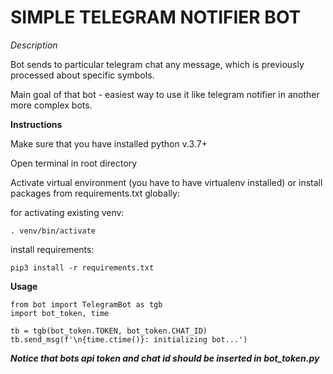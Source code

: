 # SIMPLE TELEGRAM NOTIFIER BOT

*Description*

Bot sends to particular telegram chat any message, which is previously processed
about specific symbols.

Main goal of that bot - easiest way to use it like telegram notifier in another
more complex bots.

**Instructions**

Make sure that you have installed python v.3.7+

Open terminal in root directory

Activate virtual environment (you have to have virtualenv installed)
or install packages from requirements.txt globally:

  for activating existing venv:
  ```
  . venv/bin/activate
  ```

  install requirements:
  ```
  pip3 install -r requirements.txt
  ```

**Usage**

    from bot import TelegramBot as tgb
    import bot_token, time

    tb = tgb(bot_token.TOKEN, bot_token.CHAT_ID)
    tb.send_msg(f'\n{time.ctime()}: initializing bot...')

***Notice that bots api token and chat id should be inserted in bot_token.py***